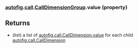 ### [autofig](autofig.md).[call](autofig.call.md).[CallDimensionGroup](autofig.call.CallDimensionGroup.md).value (property)




Returns
---------
* (list) a list of  [autofig.call.CallDimension.value](autofig.call.CallDimension.value.md) for each child
    [autofig.call.CallDimension](autofig.call.CallDimension.md)


